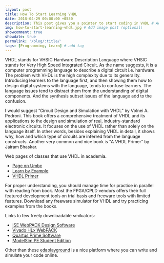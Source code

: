 ```yaml
---
layout: post
title: How To Start Learning VHDL
date: 2018-04-29 00:00:00 +0530
description: This post gives you a pointer to start coding in VHDL # Add post description (optional)
img: how-to-start-learning-vhdl.jpg # Add image post (optional)
showcomment: true
showdate: true
permalink: '/blog/:title/'
tags: [Programming, Learn] # add tag
---
```


VHDL stands for VHSIC Hardware Description Language where VHSIC stands for Very High Speed Integrated Circuit. As the name suggests, it is a computer programming language to describe a digital circuit i.e. hardware. The problem with VHDL is the high complexity due to its generality. Introducing learners to the language first, and then showing them how to design digital systems with the language, tends to confuse learners. The language issues tend to distract them from the understanding of digital components. And the synthesis subset issues of the language add to the confusion.

I would suggest “Circuit Design and Simulation with VHDL” by Volnei A. Pedroni. This book offers a comprehensive treatment of VHDL and its applications to the design and simulation of real, industry-standard electronic circuits. It focuses on the use of VHDL rather than solely on the language itself. In other words, besides explaining VHDL in detail, it shows why, how and which type of circuits are inferred from the language constructs. Another very common and nice book is "A VHDL Primer" by Jairam Bhaskar. 

Web pages of classes that use VHDL in academia.
  * [Page on Umbc](http://www.csee.umbc.edu/portal/help/VHDL/VHDL-Handbook.pdf)
  * [Learn by Example](http://esd.cs.ucr.edu/labs/tutorial/)
  * [VHDL Primer](http://www.seas.upenn.edu/~ese171/vhdl/vhdl_primer.html)


For proper understanding, you should manage time for practice in parallel with reading from book. Most the FPGA/CPLD vendors offers their full featured development tools on trial basis and freeware tools with limited features. Download any freeware simulator for VHDL and try practicing examples from the books.

Links to few freely downloadable smiluators:
  * [ISE WebPACK Design Software](http://www.xilinx.com/products/design-tools/ise-design-suite/ise-webpack.html)
  * [Vivado HLx WebPACK](https://www.xilinx.com/support/download.html)
  * [Quartus Prime Software](https://www.altera.com/products/design-software/fpga-design/quartus-prime/overview.html)
  * [ModelSim PE Student Edition](https://www.mentor.com/company/higher_ed/modelsim-student-edition)

Other than these [edaplayground](https://www.edaplayground.com/) is a nice platform where you can write and simulate your code online.
